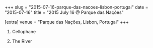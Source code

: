 +++
slug = "2015-07-16-parque-das-nacoes-lisbon-portugal"
date = "2015-07-16"
title = "2015 July 16 @ Parque das Nações"

[extra]
venue = "Parque das Nações, Lisbon, Portugal"
+++

 1. Cellophane

 2. The River


